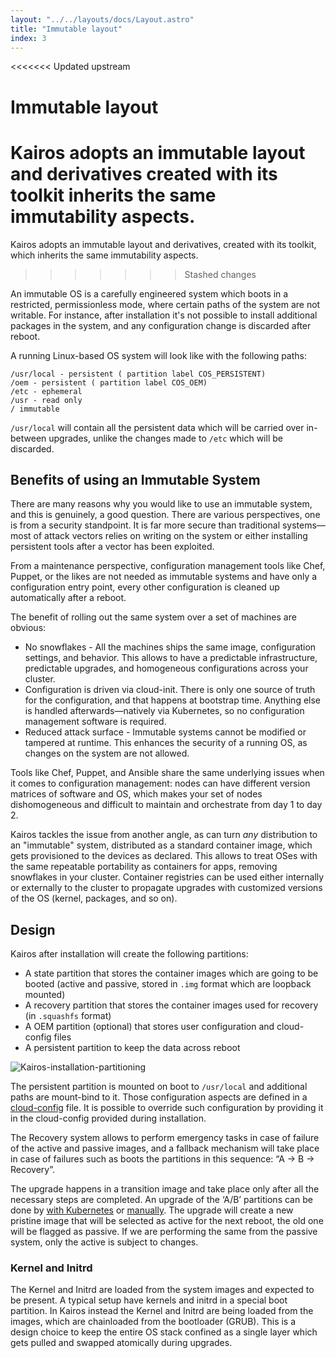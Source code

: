 ```yaml
---
layout: "../../layouts/docs/Layout.astro"
title: "Immutable layout"
index: 3
---
```


<<<<<<< Updated upstream
# Immutable layout

Kairos adopts an immutable layout and derivatives created with its toolkit inherits the same immutability aspects.
=======
Kairos adopts an immutable layout and derivatives, created with its toolkit, which inherits the same immutability aspects.
>>>>>>> Stashed changes

An immutable OS is a carefully engineered system which boots in a restricted, permissionless mode, where certain paths of the system are not writable. For instance, after installation it's not possible to install additional packages in the system, and any configuration change is discarded after reboot.

A running Linux-based OS system will look like with the following paths:

```
/usr/local - persistent ( partition label COS_PERSISTENT)
/oem - persistent ( partition label COS_OEM)
/etc - ephemeral
/usr - read only
/ immutable
```

`/usr/local` will contain all the persistent data which will be carried over in-between upgrades, unlike the changes made to `/etc` which will be discarded.

## Benefits of using an Immutable System

There are many reasons why you would like to use an immutable system, and this is genuinely, a good question. There are various perspectives, one is from a security standpoint. It is far more secure than traditional systems—most of attack vectors relies on writing on the system or either installing persistent tools after a vector has been exploited.

From a maintenance perspective, configuration management tools like Chef, Puppet, or the likes are not needed as immutable systems and have only a configuration entry point, every other configuration is cleaned up automatically after a reboot.

The benefit of rolling out the same system over a set of machines are obvious:

- No snowflakes - All the machines ships the same image, configuration settings, and behavior. This allows to have a predictable infrastructure, predictable upgrades, and homogeneous configurations across your cluster.
- Configuration is driven via cloud-init. There is only one source of truth for the configuration, and that happens at bootstrap time. Anything else is handled afterwards—natively via Kubernetes, so no configuration management software is required.
- Reduced attack surface - Immutable systems cannot be modified or tampered at runtime. This enhances the security of a running OS, as changes on the system are not allowed.

Tools like Chef, Puppet, and Ansible share the same underlying issues when it comes to configuration management: nodes can have different version matrices of software and OS, which makes your set of nodes dishomogeneous and difficult to maintain and orchestrate from day 1 to day 2.

Kairos tackles the issue from another angle, as can turn _any_ distribution to an "immutable" system, distributed as a standard container image, which gets provisioned to the devices as declared. This allows to treat OSes with the same repeatable portability as containers for apps, removing snowflakes in your cluster. Container registries can be used either internally or externally to the cluster to propagate upgrades with customized versions of the OS (kernel, packages, and so on).

## Design

Kairos after installation will create the following partitions:

- A state partition that stores the container images which are going to be booted (active and passive, stored in `.img` format which are loopback mounted)
- A recovery partition that stores the container images used for recovery (in `.squashfs` format)
- A OEM partition (optional) that stores user configuration and cloud-config files
- A persistent partition to keep the data across reboot

![Kairos-installation-partitioning](https://user-images.githubusercontent.com/2420543/195111190-3bdfb917-312a-40f4-b0bc-4a65a701c06b.png)

The persistent partition is mounted on boot to `/usr/local` and additional paths are mount-bind to it. Those configuration aspects are defined in a [cloud-config](https://github.com/kairos-io/kairos/blob/a1a9bef4dff30e0718fa4d2697f075ce37c7ed90/overlay/files/system/oem/11_persistency.yaml#L11) file. It is possible to override such configuration by providing it in the cloud-config provided during installation.

The Recovery system allows to perform emergency tasks in case of failure of the active and passive images, and a fallback mechanism will take place in case of failures such as boots the partitions in this sequence: “A -> B -> Recovery”.

The upgrade happens in a transition image and take place only after all the necessary steps are completed. An upgrade of the ‘A/B’ partitions can be done by [with Kubernetes](/upgrade/kubernetes) or [manually](/upgrade/manual). The upgrade will create a new pristine image that will be selected as active for the next reboot, the old one will be flagged as passive. If we are performing the same from the passive system, only the active is subject to changes.

### Kernel and Initrd

The Kernel and Initrd are loaded from the system images and expected to be present. A typical setup have kernels and initrd in a special boot partition.
In Kairos instead the Kernel and Initrd are being loaded from the images, which are chainloaded from the bootloader (GRUB). This is a design choice to keep the entire OS stack confined as a single layer which gets pulled and swapped atomically during upgrades.
